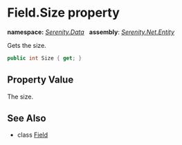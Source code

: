 # Field.Size property
**namespace:** *[Serenity.Data](../../README.md#serenity.data-namespace)*   **assembly**: *[Serenity.Net.Entity](../../README.md)*

Gets the size.

```csharp
public int Size { get; }
```

## Property Value

The size.

## See Also

* class [Field](../Field.md)